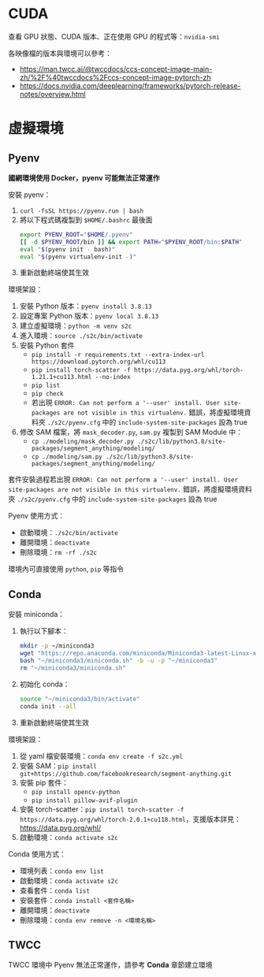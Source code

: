 
# CUDA

查看 GPU 狀態、CUDA 版本、正在使用 GPU 的程式等：`nvidia-smi`

各映像檔的版本與環境可以參考：
- https://man.twcc.ai/@twccdocs/ccs-concept-image-main-zh/%2F%40twccdocs%2Fccs-concept-image-pytorch-zh
- https://docs.nvidia.com/deeplearning/frameworks/pytorch-release-notes/overview.html

# 虛擬環境
## Pyenv

__國網環境使用 Docker，pyenv 可能無法正常運作__

安裝 pyenv：
1. `curl -fsSL https://pyenv.run | bash`
2. 將以下程式碼複製到 `$HOME/.bashrc` 最後面
    ```bash
    export PYENV_ROOT="$HOME/.pyenv"
    [[ -d $PYENV_ROOT/bin ]] && export PATH="$PYENV_ROOT/bin:$PATH"
    eval "$(pyenv init - bash)"
    eval "$(pyenv virtualenv-init -)"
    ```
3. 重新啟動終端使其生效


環境架設：

1. 安裝 Python 版本：`pyenv install 3.8.13`
3. 設定專案 Python 版本：`pyenv local 3.8.13`
4. 建立虛擬環境：`python -m venv s2c `
5. 進入環境：`source ./s2c/bin/activate`
6. 安裝 Python 套件
    - `pip install -r requirements.txt --extra-index-url https://download.pytorch.org/whl/cu113`
    - `pip install torch-scatter -f https://data.pyg.org/whl/torch-1.21.1+cu113.html --no-index`
    - `pip list`
    - `pip check`
    - 若出現 `ERROR: Can not perform a '--user' install. User site-packages are not visible in this virtualenv.` 錯誤，將虛擬環境資料夾 `./s2c/pyenv.cfg` 中的 `include-system-site-packages` 設為 true
7. 修改 SAM 檔案，將 `mask_decoder.py`, `sam.py` 複製到 SAM Module 中：
    - `cp ./modeling/mask_decoder.py ./s2c/lib/python3.8/site-packages/segment_anything/modeling/`
    - `cp ./modeling/sam.py ./s2c/lib/python3.8/site-packages/segment_anything/modeling/`

套件安裝過程若出現 `ERROR: Can not perform a '--user' install. User site-packages are not visible in this virtualenv.` 錯誤，將虛擬環境資料夾 `./s2c/pyenv.cfg` 中的 `include-system-site-packages` 設為 true

Pyenv 使用方式：
- 啟動環境：`./s2c/bin/activate`
- 離開環境：`deactivate`
- 刪除環境：`rm -rf ./s2c`

環境內可直接使用 `python`, `pip` 等指令

## Conda

安裝 miniconda：

1. 執行以下腳本：
    ```bash
    mkdir -p ~/miniconda3
    wget "https://repo.anaconda.com/miniconda/Miniconda3-latest-Linux-x86_64.sh" -O "~/miniconda3/miniconda.sh"
    bash "~/miniconda3/miniconda.sh" -b -u -p "~/miniconda3"
    rm "~/miniconda3/miniconda.sh"
    ```
2. 初始化 conda：
    ```bash
    source "~/miniconda3/bin/activate"
    conda init --all
    ```
3. 重新啟動終端使其生效

環境架設：

1. 從 yaml 檔安裝環境：`conda env create -f s2c.yml`
2. 安裝 SAM：`pip install git+https://github.com/facebookresearch/segment-anything.git`
3. 安裝 pip 套件：
    - `pip install opencv-python`
    - `pip install pillow-avif-plugin`
4. 安裝 torch-scatter：`pip install torch-scatter -f https://data.pyg.org/whl/torch-2.0.1+cu118.html`，支援版本詳見：https://data.pyg.org/whl/
5. 啟動環境：`conda activate s2c`

Conda 使用方式：
- 環境列表：`conda env list`
- 啟動環境：`conda activate s2c`
- 查看套件：`conda list`
- 安裝套件：`conda install <套件名稱>`
- 離開環境：`deactivate`
- 刪除環境：`conda env remove -n <環境名稱>`

## TWCC

TWCC 環境中 Pyenv 無法正常運作，請參考 __Conda__ 章節建立環境
